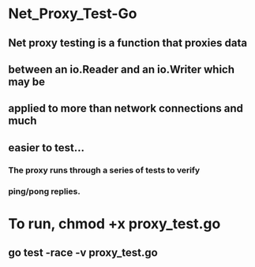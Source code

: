 # Net_Proxy_Test-Go
## Net proxy testing is a function that proxies data 
## between an io.Reader and an io.Writer which may be 
## applied to more than network connections and much 
## easier to test...
### The proxy runs through a series of tests to verify
### ping/pong replies.

# To run, chmod +x proxy_test.go
## go test -race -v proxy_test.go
